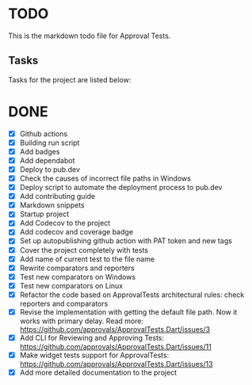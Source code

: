 # TODO

This is the markdown todo file for Approval Tests.

## Tasks

Tasks for the project are listed below:

# DONE

* [x] Github actions
* [x] Building run script
* [x] Add badges
* [x] Add dependabot
* [x] Deploy to pub.dev
* [x] Check the causes of incorrect file paths in Windows
* [x] Deploy script to automate the deployment process to pub.dev
* [x] Add contributing guide
* [x] Markdown snippets
* [x] Startup project
* [x] Add Codecov to the project
* [x] Add codecov and coverage badge
* [x] Set up autopublishing github action with PAT token and new tags
* [x] Cover the project completely with tests
* [x] Add name of current test to the file name
* [x] Rewrite comparators and reporters
* [x] Test new comparators on Windows
* [x] Test new comparators on Linux
* [x] Refactor the code based on ApprovalTests architectural rules: check reporters and comparators
* [x] Revise the implementation with getting the default file path. Now it works with primary delay. Read more: https://github.com/approvals/ApprovalTests.Dart/issues/3
* [x] Add CLI for Reviewing and Approving Tests: https://github.com/approvals/ApprovalTests.Dart/issues/11
* [x] Make widget tests support for ApprovalTests: https://github.com/approvals/ApprovalTests.Dart/issues/13
* [x] Add more detailed documentation to the project
